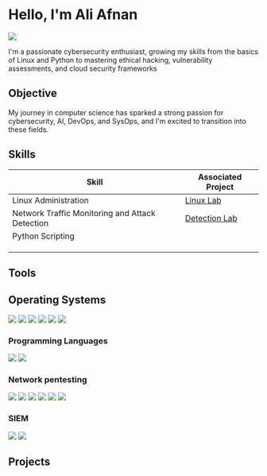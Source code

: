 # Hello, I'm Ali Afnan
<a href="www.linkedin.com/in/ali-afnan"><img src="https://img.shields.io/badge/-LinkedIn-0072b1?&style=for-the-badge&logo=linkedin&logoColor=white" /></a>

I'm a passionate cybersecurity enthusiast, growing my skills from the basics of Linux and Python to mastering ethical hacking, vulnerability assessments, and cloud security frameworks

## Objective

My journey in computer science has sparked a strong passion for cybersecurity, AI, DevOps, and SysOps, and I'm excited to transition into these fields.

## Skills

| Skill                                         | Associated Project         |
|-----------------------------------------------|----------------------------|
| Linux Administration                          | <a href="https://google.com">Linux Lab</a>|
| Network Traffic Monitoring and Attack Detection | <a href="https://google.com">Detection Lab</a>|
| Python Scripting                              | |
|  | |
|  | |
|  | |

## Tools

## Operating Systems
<div>
  <a href="https://www.kali.org/"><img src="https://img.shields.io/badge/-Kali_Linux-557C94?&style=for-the-badge&logo=Kali&logoColor=white" /></a>
  <a href="https://ubuntu.com/"><img src="https://img.shields.io/badge/-Ubuntu-E95420?&style=for-the-badge&logo=Ubuntu&logoColor=white" /></a>
  <a href="https://www.parrotsec.org/"><img src="https://img.shields.io/badge/-Parrot_OS-5D8B8D?&style=for-the-badge&logo=Parrot&logoColor=white" /></a>
  <a href="https://www.parrotsec.org/"><img src="https://img.shields.io/badge/-Parrot_OS-5D8B8D?&style=for-the-badge&logo=Parrot&logoColor=white" /></a>
  <a href="https://www.microsoft.com/en-us/windows/windows-10"><img src="https://img.shields.io/badge/-Windows_10-0078D4?&style=for-the-badge&logo=Windows&logoColor=white" /></a>
  <a href="https://www.microsoft.com/en-us/windows/windows-7/"><img src="https://img.shields.io/badge/-Windows_7-0078D4?&style=for-the-badge&logo=Windows&logoColor=white" /></a>
</div>

### Programming Languages 
<div>
    <a href="https://www.python.org/"><img src="https://img.shields.io/badge/-Python-3776AB?&style=for-the-badge&logo=Python&logoColor=white" /></a>
    <a href="https://www.gnu.org/software/bash/"><img src="https://img.shields.io/badge/-Bash_Scripting-4EAA25?&style=for-the-badge&logo=GNU&logoColor=white" /></a>

</div>



### Network pentesting

<div>
    <a href="https://nmap.org/"><img src="https://img.shields.io/badge/-Nmap-000000?&style=for-the-badge&logo=nmap&logoColor=white" /></a>
    <a href="https://www.zaproxy.org/"><img src="https://img.shields.io/badge/-ZAP_Proxy-6c5b3e?&style=for-the-badge&logo=OWASP&logoColor=white" /></a>
    <a href="https://owasp.org/"><img src="https://img.shields.io/badge/-OWASP-7B7F7B?&style=for-the-badge&logo=OWASP&logoColor=white" /></a>
    <a href="https://portswigger.net/burp"><img src="https://img.shields.io/badge/-Burp_Suite-9e1a1a?&style=for-the-badge&logo=BurpSuite&logoColor=white" /></a>
    <a href="https://www.metasploit.com/"><img src="https://img.shields.io/badge/-Metasploit-00A5E5?&style=for-the-badge&logo=Metasploit&logoColor=white" /></a>
    <a href="https://www.spiderfoot.net/"><img src="https://img.shields.io/badge/-SpiderFoot-0077CC?&style=for-the-badge&logo=SpiderFoot&logoColor=white" /></a>

</div>

### SIEM
<div>
    <img src="https://img.shields.io/badge/-Microsoft_Sentinel-0078D4?&style=for-the-badge&logo=Microsoft&logoColor=white" />
    <img src="https://img.shields.io/badge/-Elastic-005571?&style=for-the-badge&logo=Elastic&logoColor=white" />
</div>

## Projects
